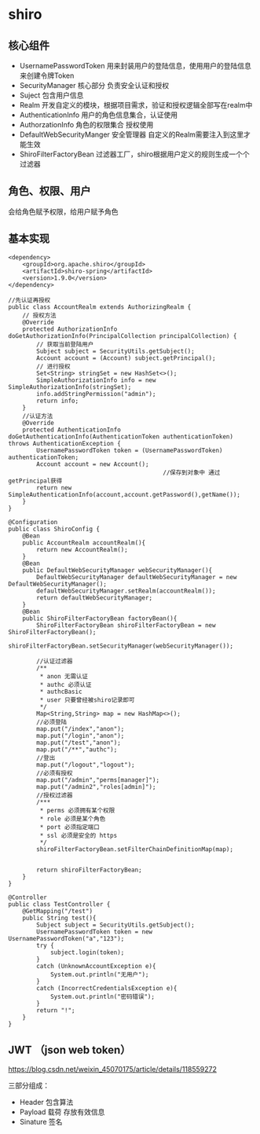 # shiro

## 核心组件

- UsernamePasswordToken  用来封装用户的登陆信息，使用用户的登陆信息来创建令牌Token
- SecurityManager 核心部分 负责安全认证和授权
- Suject 包含用户信息
- Realm 开发自定义的模块，根据项目需求，验证和授权逻辑全部写在realm中
- AuthenticationInfo 用户的角色信息集合，认证使用
- AuthorzationInfo 角色的权限集合 授权使用
- DefaultWebSecurityManger 安全管理器 自定义的Realm需要注入到这里才能生效
- ShiroFilterFactoryBean 过滤器工厂，shiro根据用户定义的规则生成一个个过滤器

## 角色、权限、用户

会给角色赋予权限，给用户赋予角色

## 基本实现

```
<dependency>
    <groupId>org.apache.shiro</groupId>
    <artifactId>shiro-spring</artifactId>
    <version>1.9.0</version>
</dependency>
```

```
//先认证再授权
public class AccountRealm extends AuthorizingRealm {
    // 授权方法
    @Override
    protected AuthorizationInfo doGetAuthorizationInfo(PrincipalCollection principalCollection) {
        // 获取当前登陆用户
        Subject subject = SecurityUtils.getSubject();
        Account account = (Account) subject.getPrincipal();
        // 进行授权
        Set<String> stringSet = new HashSet<>();
        SimpleAuthorizationInfo info = new SimpleAuthorizationInfo(stringSet);
        info.addStringPermission("admin");
        return info;
    }
    //认证方法
    @Override
    protected AuthenticationInfo doGetAuthenticationInfo(AuthenticationToken authenticationToken) throws AuthenticationException {
        UsernamePasswordToken token = (UsernamePasswordToken) authenticationToken;
        Account account = new Account();
                                            //保存到对象中 通过getPrincipal获得
        return new SimpleAuthenticationInfo(account,account.getPassword(),getName());
    }
}
```

```
@Configuration
public class ShiroConfig {
    @Bean
    public AccountRealm accountRealm(){
        return new AccountRealm();
    }
    @Bean
    public DefaultWebSecurityManager webSecurityManager(){
        DefaultWebSecurityManager defaultWebSecurityManager = new DefaultWebSecurityManager();
        defaultWebSecurityManager.setRealm(accountRealm());
        return defaultWebSecurityManager;
    }
    @Bean
    public ShiroFilterFactoryBean factoryBean(){
        ShiroFilterFactoryBean shiroFilterFactoryBean = new ShiroFilterFactoryBean();
        shiroFilterFactoryBean.setSecurityManager(webSecurityManager());

        //认证过滤器
        /**
         * anon 无需认证
         * authc 必须认证
         * authcBasic
         * user 只要曾经被shiro记录即可
         */
        Map<String,String> map = new HashMap<>();
        //必须登陆
        map.put("/index","anon");
        map.put("/login","anon");
        map.put("/test","anon");
        map.put("/**","authc");
        //登出
        map.put("/logout","logout");
        //必须有授权
        map.put("/admin","perms[manager]");
        map.put("/admin2","roles[admin]");
        //授权过滤器
        /***
         * perms 必须拥有某个权限
         * role 必须是某个角色
         * port 必须指定端口
         * ssl 必须是安全的 https
         */
        shiroFilterFactoryBean.setFilterChainDefinitionMap(map);


        return shiroFilterFactoryBean;
    }
}
```

```
@Controller
public class TestController {
    @GetMapping("/test")
    public String test(){
        Subject subject = SecurityUtils.getSubject();
        UsernamePasswordToken token = new UsernamePasswordToken("a","123");
        try {
            subject.login(token);
        }
        catch (UnknownAccountException e){
            System.out.println("无用户");
        }
        catch (IncorrectCredentialsException e){
            System.out.println("密码错误");
        }
        return "!";
    }
}
```

## JWT （json web token）

https://blog.csdn.net/weixin_45070175/article/details/118559272

三部分组成：

- Header 包含算法
- Payload 载荷 存放有效信息
- Sinature 签名